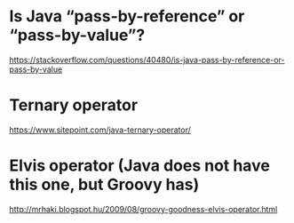 # Is Java “pass-by-reference” or “pass-by-value”?
https://stackoverflow.com/questions/40480/is-java-pass-by-reference-or-pass-by-value

# Ternary operator
https://www.sitepoint.com/java-ternary-operator/

# Elvis operator (Java does not have this one, but Groovy has)
http://mrhaki.blogspot.hu/2009/08/groovy-goodness-elvis-operator.html
